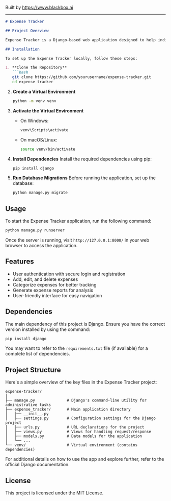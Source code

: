 
Built by https://www.blackbox.ai

---

```markdown
# Expense Tracker

## Project Overview

Expense Tracker is a Django-based web application designed to help individuals and businesses manage their expenses efficiently. The application allows users to track their spending, categorize expenses, and generate reports for better financial oversight.

## Installation

To set up the Expense Tracker locally, follow these steps:

1. **Clone the Repository**
   ```bash
   git clone https://github.com/yourusername/expense-tracker.git
   cd expense-tracker
   ```

2. **Create a Virtual Environment**
   ```bash
   python -m venv venv
   ```

3. **Activate the Virtual Environment**
   - On Windows:
     ```bash
     venv\Scripts\activate
     ```
   - On macOS/Linux:
     ```bash
     source venv/bin/activate
     ```

4. **Install Dependencies**
   Install the required dependencies using pip:
   ```bash
   pip install django
   ```

5. **Run Database Migrations**
   Before running the application, set up the database:
   ```bash
   python manage.py migrate
   ```

## Usage

To start the Expense Tracker application, run the following command:
```bash
python manage.py runserver
```
Once the server is running, visit `http://127.0.0.1:8000/` in your web browser to access the application.

## Features

- User authentication with secure login and registration
- Add, edit, and delete expenses
- Categorize expenses for better tracking
- Generate expense reports for analysis
- User-friendly interface for easy navigation

## Dependencies

The main dependency of this project is Django. Ensure you have the correct version installed by using the command:
```bash
pip install django
```
You may want to refer to the `requirements.txt` file (if available) for a complete list of dependencies.

## Project Structure

Here's a simple overview of the key files in the Expense Tracker project:

```
expense-tracker/
│
├── manage.py              # Django's command-line utility for administrative tasks
├── expense_tracker/       # Main application directory
│   ├── __init__.py
│   ├── settings.py        # Configuration settings for the Django project
│   ├── urls.py            # URL declarations for the project
│   ├── views.py           # Views for handling request/response
│   ├── models.py          # Data models for the application
│   └── ...
└── venv/                  # Virtual environment (contains dependencies)
```

For additional details on how to use the app and explore further, refer to the official Django documentation.

## License

This project is licensed under the MIT License.
```